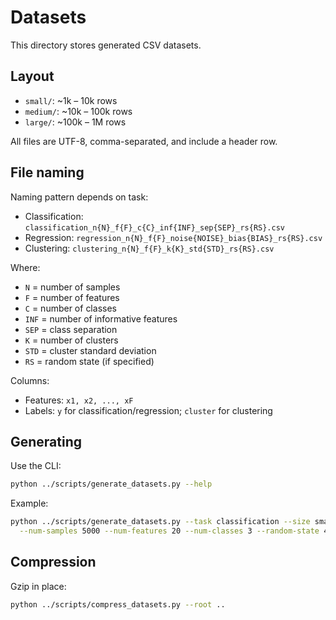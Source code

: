 # Datasets

This directory stores generated CSV datasets.

## Layout
- `small/`: ~1k – 10k rows
- `medium/`: ~10k – 100k rows
- `large/`: ~100k – 1M rows

All files are UTF-8, comma-separated, and include a header row.

## File naming

Naming pattern depends on task:
- Classification: `classification_n{N}_f{F}_c{C}_inf{INF}_sep{SEP}_rs{RS}.csv`
- Regression: `regression_n{N}_f{F}_noise{NOISE}_bias{BIAS}_rs{RS}.csv`
- Clustering: `clustering_n{N}_f{F}_k{K}_std{STD}_rs{RS}.csv`

Where:
- `N` = number of samples
- `F` = number of features
- `C` = number of classes
- `INF` = number of informative features
- `SEP` = class separation
- `K` = number of clusters
- `STD` = cluster standard deviation
- `RS` = random state (if specified)

Columns:
- Features: `x1, x2, ..., xF`
- Labels: `y` for classification/regression; `cluster` for clustering

## Generating
Use the CLI:
```bash
python ../scripts/generate_datasets.py --help
```

Example:
```bash
python ../scripts/generate_datasets.py --task classification --size small \
  --num-samples 5000 --num-features 20 --num-classes 3 --random-state 42
```

## Compression
Gzip in place:
```bash
python ../scripts/compress_datasets.py --root ..
```
